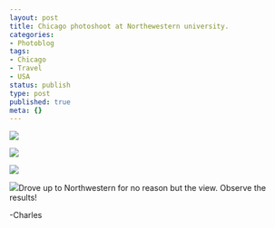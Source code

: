 ```yaml
---
layout: post
title: Chicago photoshoot at Northewestern university.
categories:
- Photoblog
tags:
- Chicago
- Travel
- USA
status: publish
type: post
published: true
meta: {}
---
```


![](/squarespace_images/static_500baf96c4aa540325612fa5_5019f387e4b0b45850a91039_5019f387e4b0b45850a9103a_1289786546000__img.jpg_)
  

  
   
![](/squarespace_images/static_500baf96c4aa540325612fa5_5019f387e4b0b45850a91039_5019f387e4b0b45850a9103b_1289786546000__img.jpg_)
  

  
   
![](/squarespace_images/static_500baf96c4aa540325612fa5_5019f387e4b0b45850a91039_5019f387e4b0b45850a9103c_1289786546000__img.jpg_)
  

  
   
![](/squarespace_images/static_500baf96c4aa540325612fa5_5019f387e4b0b45850a91039_5019f387e4b0b45850a9103d_1289786546000__img.jpg_)Drove up to Northwestern for no reason but the view. Observe the results!


-Charles
